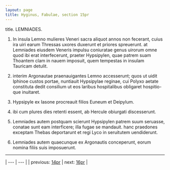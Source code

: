 ```yaml
---
layout: page
title: Hyginus, Fabulae, section 15pr
---
```


title. LEMNIADES.



1. In insula Lemno mulieres Veneri sacra aliquot annos non fecerant, cuius ira uiri earum Thressas uxores duxerunt et priores spreuerunt. at Lemniades eiusdem Veneris impulsu coniuratae genus uirorum omne quod ibi erat interfecerunt, praeter Hypsipylen, quae patrem suam Thoantem clam in nauem imposuit, quem tempestas in insulam Tauricam detulit.



2. interim Argonautae praenauigantes Lemno accesserunt; quos ut uidit Iphinoe custos portae, nuntiauit Hypsipylae reginae, cui Polyxo aetate constituta dedit consilium ut eos laribus hospitalibus obligaret hospitio-que inuitaret.



3. Hypsipyle ex Iasone procreauit filios Euneum et Deipylum.



4. ibi cum plures dies retenti essent, ab Hercule obiurgati discesserunt.



5. Lemniades autem postquam scierunt Hypsipylen patrem suum seruasse, conatae sunt eam interficere; illa fugae se mandauit. hanc praedones exceptam Thebas deportarunt et regi Lyco in seruitutem uendiderunt.



6. Lemniades autem quaecunque ex Argonautis conceperunt, eorum nomina filiis suis imposuerunt.



---

| --- | --- |
| previous: [14pr](../14pr/) | next: [16pr](../16pr/) |